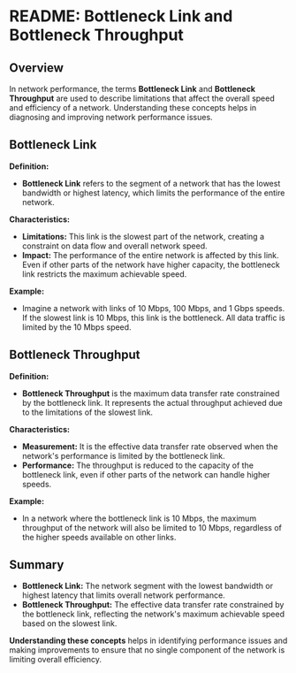 # README: Bottleneck Link and Bottleneck Throughput

## Overview

In network performance, the terms **Bottleneck Link** and **Bottleneck Throughput** are used to describe limitations that affect the overall speed and efficiency of a network. Understanding these concepts helps in diagnosing and improving network performance issues.

## Bottleneck Link

**Definition:**
- **Bottleneck Link** refers to the segment of a network that has the lowest bandwidth or highest latency, which limits the performance of the entire network.

**Characteristics:**
- **Limitations:** This link is the slowest part of the network, creating a constraint on data flow and overall network speed.
- **Impact:** The performance of the entire network is affected by this link. Even if other parts of the network have higher capacity, the bottleneck link restricts the maximum achievable speed.

**Example:**
- Imagine a network with links of 10 Mbps, 100 Mbps, and 1 Gbps speeds. If the slowest link is 10 Mbps, this link is the bottleneck. All data traffic is limited by the 10 Mbps speed.

## Bottleneck Throughput

**Definition:**
- **Bottleneck Throughput** is the maximum data transfer rate constrained by the bottleneck link. It represents the actual throughput achieved due to the limitations of the slowest link.

**Characteristics:**
- **Measurement:** It is the effective data transfer rate observed when the network's performance is limited by the bottleneck link.
- **Performance:** The throughput is reduced to the capacity of the bottleneck link, even if other parts of the network can handle higher speeds.

**Example:**
- In a network where the bottleneck link is 10 Mbps, the maximum throughput of the network will also be limited to 10 Mbps, regardless of the higher speeds available on other links.

## Summary

- **Bottleneck Link:** The network segment with the lowest bandwidth or highest latency that limits overall network performance.
- **Bottleneck Throughput:** The effective data transfer rate constrained by the bottleneck link, reflecting the network's maximum achievable speed based on the slowest link.

**Understanding these concepts** helps in identifying performance issues and making improvements to ensure that no single component of the network is limiting overall efficiency.

